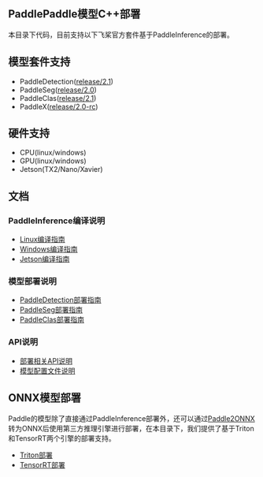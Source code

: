 ## PaddlePaddle模型C++部署

本目录下代码，目前支持以下飞桨官方套件基于PaddleInference的部署。

## 模型套件支持
- PaddleDetection([release/2.1](https://github.com/PaddlePaddle/PaddleDetection/tree/release/2.1))
- PaddleSeg([release/2.0](https://github.com/PaddlePaddle/PaddleSeg/tree/release/2.1))
- PaddleClas([release/2.1](https://github.com/PaddlePaddle/PaddleClas/tree/release/2.1))
- PaddleX([release/2.0-rc](https://github.com/PaddlePaddle/PaddleX))

## 硬件支持
- CPU(linux/windows)
- GPU(linux/windows)
- Jetson(TX2/Nano/Xavier)

## 文档
### PaddleInference编译说明
- [Linux编译指南](./docs/compile/paddle/linux.md)
- [Windows编译指南](./docs/compile/paddle/windows.md)
- [Jetson编译指南](./docs/compile/paddle/jetson.md)

### 模型部署说明
- [PaddleDetection部署指南](./docs/models/paddledetection.md)
- [PaddleSeg部署指南](./docs/models/paddleseg.md)
- [PaddleClas部署指南](./docs/models/paddleclas.md)

### API说明

- [部署相关API说明](./docs/apis/model.md)
- [模型配置文件说明](./docs/apis/yaml.md)


## ONNX模型部署
Paddle的模型除了直接通过PaddleInference部署外，还可以通过[Paddle2ONNX](https://github.com/PaddlePaddle/Paddle2ONNX.git)转为ONNX后使用第三方推理引擎进行部署，在本目录下，我们提供了基于Triton和TensorRT两个引擎的部署支持。
- [Triton部署](./docs/compile/triton/docker.md)
- [TensorRT部署](./docs/compile/tensorrt/trt.md)
